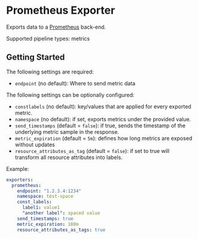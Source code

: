 # Prometheus Exporter

Exports data to a [Prometheus](https://prometheus.io/) back-end.

Supported pipeline types: metrics

## Getting Started

The following settings are required:

- `endpoint` (no default): Where to send metric data

The following settings can be optionally configured:

- `constlabels` (no default): key/values that are applied for every exported metric.
- `namespace` (no default): if set, exports metrics under the provided value.
- `send_timestamps` (default = `false`): if true, sends the timestamp of the underlying
  metric sample in the response.
- `metric_expiration` (default = `5m`): defines how long metrics are exposed without updates
- `resource_attributes_as_tag` (default = `false`): if set to true will transform all resource
  attributes into labels.

Example:

```yaml
exporters:
  prometheus:
    endpoint: "1.2.3.4:1234"
    namespace: test-space
    const_labels:
      label1: value1
      "another label": spaced value
    send_timestamps: true
    metric_expiration: 180m
	resource_attributes_as_tags: true
```
